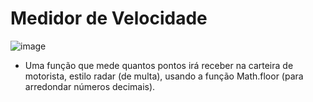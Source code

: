 # Medidor de Velocidade
![image](https://user-images.githubusercontent.com/95503135/188332009-30ef3165-ac8a-47c0-ae33-fc97d4d4c8ef.png)

* Uma função que mede quantos pontos irá receber na carteira de motorista, estilo radar (de multa), usando a função Math.floor (para arredondar números decimais).
